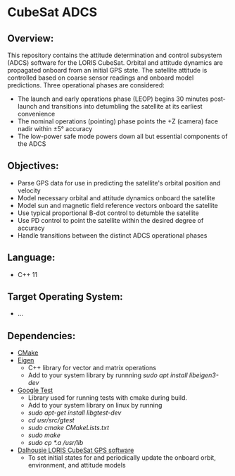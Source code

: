# CubeSat ADCS
## Overview:
This repository contains the attitude determination and control subsystem (ADCS) software for the LORIS CubeSat. Orbital and attitude dynamics are propagated onboard from an initial GPS state. The satellite attitude is controlled based on coarse sensor readings and onboard model predictions. Three operational phases are considered:
- The launch and early operations phase (LEOP) begins 30 minutes post-launch and transitions into detumbling the satellite at its earliest convenience
- The nominal operations (pointing) phase points the +Z (camera) face nadir within ±5° accuracy
- The low-power safe mode powers down all but essential components of the ADCS
## Objectives:
- Parse GPS data for use in predicting the satellite's orbital position and velocity
- Model necessary orbital and attitude dynamics onboard the satellite
- Model sun and magnetic field reference vectors onboard the satellite
- Use typical proportional B-dot control to detumble the satellite
- Use PD control to point the satellite within the desired degree of accuracy
- Handle transitions between the distinct ADCS operational phases
## Language:
- C++ 11
## Target Operating System:
- ...
## Dependencies:
- [CMake](https://cmake.org/)
- [Eigen](http://eigen.tuxfamily.org/index.php?title=Main_Page)
  - C++ library for vector and matrix operations
  - Add to your system library by runnning _sudo apt install libeigen3-dev_
- [Google Test](https://github.com/google/googletest/)
  - Library used for running tests with cmake during build.
  - Add to your system library on linux by running 
  - _sudo apt-get install libgtest-dev_ 
  - _cd usr/src/gtest_
  - _sudo cmake CMakeLists.txt_
  - _sudo make_
  - _sudo cp *.a /usr/lib_
- [Dalhousie LORIS CubeSat GPS software](https://github.com/DalhousieSpaceSystemsLab/CubeSat-GPS)
  - To set initial states for and periodically update the onboard orbit, environment, and attitude models 
